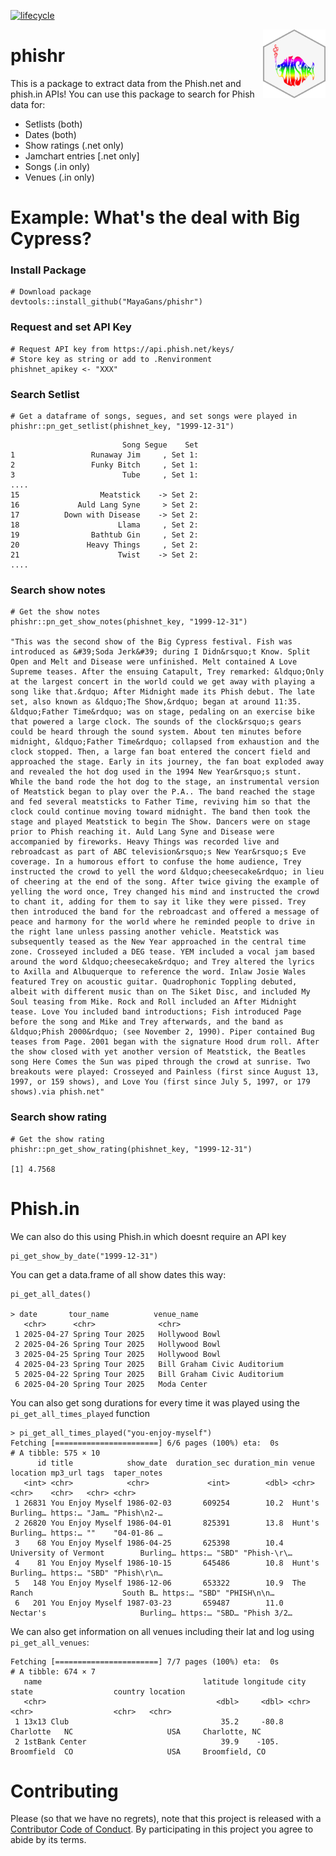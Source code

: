 [![lifecycle](https://img.shields.io/badge/lifecycle-experimental-orange.svg)](https://www.tidyverse.org/lifecycle/#experimental)

<img align="right" width="100" height="110" src="man/phishr_hex.png">

# phishr
 
This is a package to extract data from the Phish.net and phish.in APIs! You can use this package to search for Phish data for:
 * Setlists (both)
 * Dates (both)
 * Show ratings (.net only)
 * Jamchart entries [.net only]
 * Songs (.in only)
 * Venues (.in only)

# Example: What's the deal with Big Cypress?
 
### Install Package
```{r}
# Download package
devtools::install_github("MayaGans/phishr")
```

### Request and set API Key
```{r}
# Request API key from https://api.phish.net/keys/
# Store key as string or add to .Renvironment
phishnet_apikey <- "XXX"
```

### Search Setlist
```{r}
# Get a dataframe of songs, segues, and set songs were played in
phishr::pn_get_setlist(phishnet_key, "1999-12-31")
```

```{r}
                         Song Segue    Set
1                 Runaway Jim     , Set 1:
2                 Funky Bitch     , Set 1:
3                        Tube     , Set 1:
....
15                  Meatstick    -> Set 2:
16             Auld Lang Syne     > Set 2:
17          Down with Disease    -> Set 2:
18                      Llama     , Set 2:
19                Bathtub Gin     , Set 2:
20               Heavy Things     , Set 2:
21                      Twist    -> Set 2:
....
```

### Search show notes
```{r}
# Get the show notes 
phishr::pn_get_show_notes(phishnet_key, "1999-12-31")

"This was the second show of the Big Cypress festival. Fish was introduced as &#39;Soda Jerk&#39; during I Didn&rsquo;t Know. Split Open and Melt and Disease were unfinished. Melt contained A Love Supreme teases. After the ensuing Catapult, Trey remarked: &ldquo;Only at the largest concert in the world could we get away with playing a song like that.&rdquo; After Midnight made its Phish debut. The late set, also known as &ldquo;The Show,&rdquo; began at around 11:35. &ldquo;Father Time&rdquo; was on stage, pedaling on an exercise bike that powered a large clock. The sounds of the clock&rsquo;s gears could be heard through the sound system. About ten minutes before midnight, &ldquo;Father Time&rdquo; collapsed from exhaustion and the clock stopped. Then, a large fan boat entered the concert field and approached the stage. Early in its journey, the fan boat exploded away and revealed the hot dog used in the 1994 New Year&rsquo;s stunt. While the band rode the hot dog to the stage, an instrumental version of Meatstick began to play over the P.A.. The band reached the stage and fed several meatsticks to Father Time, reviving him so that the clock could continue moving toward midnight. The band then took the stage and played Meatstick to begin The Show. Dancers were on stage prior to Phish reaching it. Auld Lang Syne and Disease were accompanied by fireworks. Heavy Things was recorded live and rebroadcast as part of ABC television&rsquo;s New Year&rsquo;s Eve coverage. In a humorous effort to confuse the home audience, Trey instructed the crowd to yell the word &ldquo;cheesecake&rdquo; in lieu of cheering at the end of the song. After twice giving the example of yelling the word once, Trey changed his mind and instructed the crowd to chant it, adding for them to say it like they were pissed. Trey then introduced the band for the rebroadcast and offered a message of peace and harmony for the world where he reminded people to drive in the right lane unless passing another vehicle. Meatstick was subsequently teased as the New Year approached in the central time zone. Crosseyed included a DEG tease. YEM included a vocal jam based around the word &ldquo;cheesecake&rdquo; and Trey altered the lyrics to Axilla and Albuquerque to reference the word. Inlaw Josie Wales featured Trey on acoustic guitar. Quadrophonic Toppling debuted, albeit with different music than on The Siket Disc, and included My Soul teasing from Mike. Rock and Roll included an After Midnight tease. Love You included band introductions; Fish introduced Page before the song and Mike and Trey afterwards, and the band as &ldquo;Phish 2000&rdquo; (see November 2, 1990). Piper contained Bug teases from Page. 2001 began with the signature Hood drum roll. After the show closed with yet another version of Meatstick, the Beatles song Here Comes the Sun was piped through the crowd at sunrise. Two breakouts were played: Crosseyed and Painless (first since August 13, 1997, or 159 shows), and Love You (first since July 5, 1997, or 179 shows).via phish.net"
```

### Search show rating
```{r}
# Get the show rating
phishr::pn_get_show_rating(phishnet_key, "1999-12-31")

[1] 4.7568
 ```
 
# Phish.in

We can also do this using Phish.in which doesnt require an API key

```
pi_get_show_by_date("1999-12-31")
```

You can get a data.frame of all show dates this way: 

```
pi_get_all_dates()

> date       tour_name          venue_name                  
   <chr>      <chr>              <chr>                       
 1 2025-04-27 Spring Tour 2025   Hollywood Bowl              
 2 2025-04-26 Spring Tour 2025   Hollywood Bowl              
 3 2025-04-25 Spring Tour 2025   Hollywood Bowl              
 4 2025-04-23 Spring Tour 2025   Bill Graham Civic Auditorium
 5 2025-04-22 Spring Tour 2025   Bill Graham Civic Auditorium
 6 2025-04-20 Spring Tour 2025   Moda Center                 
```

You can also get song durations for every time it was played using the `pi_get_all_times_played` function

```
> pi_get_all_times_played("you-enjoy-myself")
Fetching [=======================] 6/6 pages (100%) eta:  0s
# A tibble: 575 × 10
      id title            show_date  duration_sec duration_min venue                        location mp3_url tags  taper_notes
   <int> <chr>            <chr>             <int>        <dbl> <chr>                        <chr>    <chr>   <chr> <chr>      
 1 26831 You Enjoy Myself 1986-02-03       609254        10.2  Hunt's                       Burling… https:… "Jam… "Phish\n2-…
 2 26820 You Enjoy Myself 1986-04-01       825391        13.8  Hunt's                       Burling… https:… ""    "04-01-86 …
 3    68 You Enjoy Myself 1986-04-25       625398        10.4  University of Vermont        Burling… https:… "SBD" "Phish-\r\…
 4    81 You Enjoy Myself 1986-10-15       645486        10.8  Hunt's                       Burling… https:… "SBD" "Phish\r\n…
 5   148 You Enjoy Myself 1986-12-06       653322        10.9  The Ranch                    South B… https:… "SBD" "PHISH\n\n…
 6   201 You Enjoy Myself 1987-03-23       659487        11.0  Nectar's                     Burling… https:… "SBD… "Phish 3/2…
```

We can also get information on all venues including their lat and log using `pi_get_all_venues`:

```
Fetching [=======================] 7/7 pages (100%) eta:  0s
# A tibble: 674 × 7
   name                                    latitude longitude city        state                  country location             
   <chr>                                      <dbl>     <dbl> <chr>       <chr>                  <chr>   <chr>                
 1 13x13 Club                                  35.2     -80.8 Charlotte   NC                     USA     Charlotte, NC        
 2 1stBank Center                              39.9    -105.  Broomfield  CO                     USA     Broomfield, CO   
```

# Contributing

Please (so that we have no regrets), note that this project is released with a [Contributor Code of Conduct](CODE_OF_CONDUCT.md).
By participating in this project you agree to abide by its terms.
